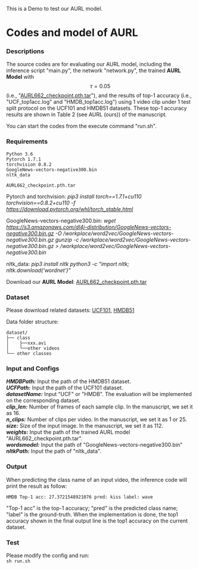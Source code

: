 This is a Demo to test our AURL model.

# Codes and model of AURL
### Descriptions
The source codes are for evaluating our AURL model, including the inference script "main.py", the network "network.py", the trained **AURL Model** with $$\tau=0.05$$ (i.e., "[AURL662_checkpoint.pth.tar](https://drive.google.com/file/d/1PwwOMGeJ0ccpp-WKXm6H0qnKrEH5LzyY/view?usp=sharing)"), and the results of top-1 accuracy (i.e., "UCF_top1acc.log" and "HMDB_top1acc.log") using 1 video clip under 1 test split protocol on the UCF101 and HMDB51 datasets. These top-1 accuracy results are shown in Table 2 (see AURL (ours)) of the manuscript. 

You can start the codes from the execute command "run.sh". 

### Requirements
```
Python 3.6
Pytorch 1.7.1
torchvision 0.8.2
GoogleNews-vectors-negative300.bin
nltk_data

AURL662_checkpoint.pth.tar
```
Pytorch and torchvision:
	*pip3 install torch==1.7.1+cu110 torchvision==0.8.2+cu110 -f https://download.pytorch.org/whl/torch_stable.html*

GoogleNews-vectors-negative300.bin:
	*wget https://s3.amazonaws.com/dl4j-distribution/GoogleNews-vectors-negative300.bin.gz -O /workplace/word2vec/GoogleNews-vectors-negative300.bin.gz*
	*gunzip -c /workplace/word2vec/GoogleNews-vectors-negative300.bin.gz > /workplace/word2vec/GoogleNews-vectors-negative300.bin*


nltk_data:
	*pip3 install nltk*
	*python3 -c "import nltk; nltk.download('wordnet')"*

Download our **AURL Model**: [AURL662_checkpoint.pth.tar](https://drive.google.com/file/d/1PwwOMGeJ0ccpp-WKXm6H0qnKrEH5LzyY/view?usp=sharing)
### Dataset
Please download related datasets: [UCF101](https://www.crcv.ucf.edu/data/UCF101.php), [HMDB51](https://serre-lab.clps.brown.edu/resource/hmdb-a-large-human-motion-database/#Downloads)

Data folder structure:

```
dataset/
├── class 
│    ├──xxx.avi
│    └──other videos
└── other classes
```

### Input and Configs
***HMDBPath:*** Input the path of the HMDB51 dataset.    
***UCFPath:*** Input the path of the UCF101 dataset.   
***datasetName:*** Input "UCF" or "HMDB". The evaluation will be implemented on the corresponding dataset.    
***clip_len:*** Number of frames of each sample clip. In the manuscript, we set it as 16.    
***n_clips:*** Number of clips per video. In the manuscript, we set it as 1 or 25.  
***size:*** Size of the input image. In the manuscript, we set it as 112.   
***weights:*** Input the path of the trained AURL model "AURL662_checkpoint.pth.tar".    
***wordsmodel:*** Input the path of "GoogleNews-vectors-negative300.bin"  
***nltkPath:*** Input the path of "nltk_data".    

### Output
When predicting the class name of an input video, the inference code will print the result as follow:
```
HMDB Top-1 acc: 27.3721548921076 pred: kiss label: wave
```
"Top-1 acc" is the top-1 accuracy; "pred" is the predicted class name; "label" is the ground-truth. When the implementation is done, the top1 accuracy shown in the final output line is the  top1 accuracy on the current dataset.

### Test
Please modify the config and run:    
`sh run.sh`




